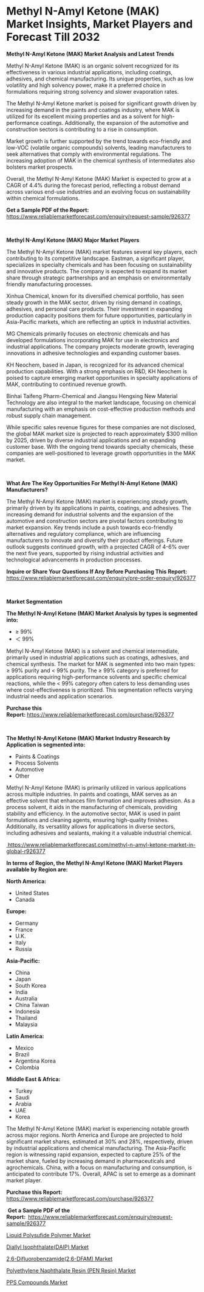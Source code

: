 <p><h1>Methyl N-Amyl Ketone (MAK) Market Insights, Market Players and Forecast Till 2032</h1></p><p><strong>Methyl N-Amyl Ketone (MAK) Market Analysis and Latest Trends</strong></p>
<p><p>Methyl N-Amyl Ketone (MAK) is an organic solvent recognized for its effectiveness in various industrial applications, including coatings, adhesives, and chemical manufacturing. Its unique properties, such as low volatility and high solvency power, make it a preferred choice in formulations requiring strong solvency and slower evaporation rates.</p><p>The Methyl N-Amyl Ketone market is poised for significant growth driven by increasing demand in the paints and coatings industry, where MAK is utilized for its excellent mixing properties and as a solvent for high-performance coatings. Additionally, the expansion of the automotive and construction sectors is contributing to a rise in consumption.</p><p>Market growth is further supported by the trend towards eco-friendly and low-VOC (volatile organic compounds) solvents, leading manufacturers to seek alternatives that comply with environmental regulations. The increasing adoption of MAK in the chemical synthesis of intermediates also bolsters market prospects.</p><p>Overall, the Methyl N-Amyl Ketone (MAK) Market is expected to grow at a CAGR of 4.4% during the forecast period, reflecting a robust demand across various end-use industries and an evolving focus on sustainability within chemical formulations.</p></p>
<p><strong>Get a Sample PDF of the Report:&nbsp;</strong> <a href="https://www.reliablemarketforecast.com/enquiry/request-sample/926377?utm_campaign=1899&utm_medium=2&utm_source=Github&utm_content=ia&utm_term=24032025&utm_id=methyl-n-amyl-ketone-mak">https://www.reliablemarketforecast.com/enquiry/request-sample/926377</a></p>
<p>&nbsp;</p>
<p><strong>Methyl N-Amyl Ketone (MAK) Major Market Players</strong></p>
<p><p>The Methyl N-Amyl Ketone (MAK) market features several key players, each contributing to its competitive landscape. Eastman, a significant player, specializes in specialty chemicals and has been focusing on sustainability and innovative products. The company is expected to expand its market share through strategic partnerships and an emphasis on environmentally friendly manufacturing processes.</p><p>Xinhua Chemical, known for its diversified chemical portfolio, has seen steady growth in the MAK sector, driven by rising demand in coatings, adhesives, and personal care products. Their investment in expanding production capacity positions them for future opportunities, particularly in Asia-Pacific markets, which are reflecting an uptick in industrial activities.</p><p>MG Chemicals primarily focuses on electronic chemicals and has developed formulations incorporating MAK for use in electronics and industrial applications. The company projects moderate growth, leveraging innovations in adhesive technologies and expanding customer bases.</p><p>KH Neochem, based in Japan, is recognized for its advanced chemical production capabilities. With a strong emphasis on R&D, KH Neochem is poised to capture emerging market opportunities in specialty applications of MAK, contributing to continued revenue growth.</p><p>Binhai Taifeng Pharm-Chemical and Jiangsu Hengxing New Material Technology are also integral to the market landscape, focusing on chemical manufacturing with an emphasis on cost-effective production methods and robust supply chain management.</p><p>While specific sales revenue figures for these companies are not disclosed, the global MAK market size is projected to reach approximately $300 million by 2025, driven by diverse industrial applications and an expanding customer base. With the ongoing trend towards specialty chemicals, these companies are well-positioned to leverage growth opportunities in the MAK market.</p></p>
<p>&nbsp;</p>
<p><strong>What Are The Key Opportunities For Methyl N-Amyl Ketone (MAK) Manufacturers?</strong></p>
<p><p>The Methyl N-Amyl Ketone (MAK) market is experiencing steady growth, primarily driven by its applications in paints, coatings, and adhesives. The increasing demand for industrial solvents and the expansion of the automotive and construction sectors are pivotal factors contributing to market expansion. Key trends include a push towards eco-friendly alternatives and regulatory compliance, which are influencing manufacturers to innovate and diversify their product offerings. Future outlook suggests continued growth, with a projected CAGR of 4-6% over the next five years, supported by rising industrial activities and technological advancements in production processes.</p></p>
<p><strong>Inquire or Share Your Questions If Any Before Purchasing This Report:</strong> <a href="https://www.reliablemarketforecast.com/enquiry/pre-order-enquiry/926377?utm_campaign=1899&utm_medium=2&utm_source=Github&utm_content=ia&utm_term=24032025&utm_id=methyl-n-amyl-ketone-mak">https://www.reliablemarketforecast.com/enquiry/pre-order-enquiry/926377</a></p>
<p>&nbsp;</p>
<p><strong>Market Segmentation</strong></p>
<p><strong>The Methyl N-Amyl Ketone (MAK) Market Analysis by types is segmented into:</strong></p>
<p><ul><li>≥ 99%</li><li>＜ 99%</li></ul></p>
<p><p>Methyl N-Amyl Ketone (MAK) is a solvent and chemical intermediate, primarily used in industrial applications such as coatings, adhesives, and chemical synthesis. The market for MAK is segmented into two main types: ≥ 99% purity and < 99% purity. The ≥ 99% category is preferred for applications requiring high-performance solvents and specific chemical reactions, while the < 99% category often caters to less demanding uses where cost-effectiveness is prioritized. This segmentation reflects varying industrial needs and application scenarios.</p></p>
<p><strong>Purchase this Report:&nbsp;</strong><a href="https://www.reliablemarketforecast.com/purchase/926377?utm_campaign=1899&utm_medium=2&utm_source=Github&utm_content=ia&utm_term=24032025&utm_id=methyl-n-amyl-ketone-mak">https://www.reliablemarketforecast.com/purchase/926377</a></p>
<p>&nbsp;</p>
<p><strong>The Methyl N-Amyl Ketone (MAK) Market Industry Research by Application is segmented into:</strong></p>
<p><ul><li>Paints & Coatings</li><li>Process Solvents</li><li>Automotive</li><li>Other</li></ul></p>
<p><p>Methyl N-Amyl Ketone (MAK) is primarily utilized in various applications across multiple industries. In paints and coatings, MAK serves as an effective solvent that enhances film formation and improves adhesion. As a process solvent, it aids in the manufacturing of chemicals, providing stability and efficiency. In the automotive sector, MAK is used in paint formulations and cleaning agents, ensuring high-quality finishes. Additionally, its versatility allows for applications in diverse sectors, including adhesives and sealants, making it a valuable industrial chemical.</p></p>
<p><a href="https://www.reliablemarketforecast.com/methyl-n-amyl-ketone-market-in-global-r926377?utm_campaign=1899&utm_medium=2&utm_source=Github&utm_content=ia&utm_term=24032025&utm_id=methyl-n-amyl-ketone-mak">&nbsp;https://www.reliablemarketforecast.com/methyl-n-amyl-ketone-market-in-global-r926377</a></p>
<p><strong>In terms of Region, the Methyl N-Amyl Ketone (MAK) Market Players available by Region are:</strong></p>
<p>
    <p> <strong> North America: </strong>
        <ul>
            <li>United States</li>
            <li>Canada</li>
        </ul>
        </p> 
    <p> <strong> Europe: </strong>
        <ul>
            <li>Germany</li>
            <li>France</li>
            <li>U.K.</li>
            <li>Italy</li>
            <li>Russia</li>
        </ul>
        </p> 
    <p> <strong> Asia-Pacific: </strong>
        <ul>
            <li>China</li>
            <li>Japan</li>
            <li>South Korea</li>
            <li>India</li>
            <li>Australia</li>
            <li>China Taiwan</li>
            <li>Indonesia</li>
            <li>Thailand</li>
            <li>Malaysia</li>
        </ul>
        </p> 
    <p> <strong> Latin America: </strong>
        <ul>
            <li>Mexico</li>
            <li>Brazil</li>
            <li>Argentina Korea</li>
            <li>Colombia</li>
        </ul>
        </p> 
    <p> <strong> Middle East & Africa: </strong>
        <ul>
            <li>Turkey</li>
            <li>Saudi</li>
            <li>Arabia</li>
            <li>UAE</li>
            <li>Korea</li>
        </ul>
    </p>
    </p>
<p><p>The Methyl N-Amyl Ketone (MAK) market is experiencing notable growth across major regions. North America and Europe are projected to hold significant market shares, estimated at 30% and 28%, respectively, driven by industrial applications and chemical manufacturing. The Asia-Pacific region is witnessing rapid expansion, expected to capture 25% of the market share, fueled by increasing demand in pharmaceuticals and agrochemicals. China, with a focus on manufacturing and consumption, is anticipated to contribute 17%. Overall, APAC is set to emerge as a dominant market player.</p></p>
<p><strong>Purchase this Report: </strong><a href="https://www.reliablemarketforecast.com/purchase/926377?utm_campaign=1899&utm_medium=2&utm_source=Github&utm_content=ia&utm_term=24032025&utm_id=methyl-n-amyl-ketone-mak">https://www.reliablemarketforecast.com/purchase/926377</a></p>
<p>&nbsp;<strong>Get a Sample PDF of the Report:&nbsp;&nbsp;</strong><a href="https://www.reliablemarketforecast.com/enquiry/request-sample/926377?utm_campaign=1899&utm_medium=2&utm_source=Github&utm_content=ia&utm_term=24032025&utm_id=methyl-n-amyl-ketone-mak">https://www.reliablemarketforecast.com/enquiry/request-sample/926377</a></p>
<p><strong></strong></p>
<p><p><a href="https://github.com/rogetspate12/Market-Research-Report-List-1/blob/main/liquid-polysufide-polymer-market.md?utm_campaign=1899&utm_medium=2&utm_source=Github&utm_content=ia&utm_term=24032025&utm_id=methyl-n-amyl-ketone-mak">Liquid Polysufide Polymer Market</a></p><p><a href="https://github.com/nxauwedaroui2/Market-Research-Report-List-1/blob/main/diallyl-isophthalatedaip-market.md?utm_campaign=1899&utm_medium=2&utm_source=Github&utm_content=ia&utm_term=24032025&utm_id=methyl-n-amyl-ketone-mak">Diallyl Isophthalate(DAIP) Market</a></p><p><a href="https://github.com/ranewknaller/Market-Research-Report-List-1/blob/main/26-difluorobenzamide26-dfam-market.md?utm_campaign=1899&utm_medium=2&utm_source=Github&utm_content=ia&utm_term=24032025&utm_id=methyl-n-amyl-ketone-mak">2,6-Difluorobenzamide(2,6-DFAM) Market</a></p><p><a href="https://github.com/sahoolipko6f/Market-Research-Report-List-1/blob/main/polyethylene-naphthalate-resin-pen-resin-market.md?utm_campaign=1899&utm_medium=2&utm_source=Github&utm_content=ia&utm_term=24032025&utm_id=methyl-n-amyl-ketone-mak">Polyethylene Naphthalate Resin (PEN Resin) Market</a></p><p><a href="https://github.com/iontahoehlct/Market-Research-Report-List-1/blob/main/pps-compounds-market.md?utm_campaign=1899&utm_medium=2&utm_source=Github&utm_content=ia&utm_term=24032025&utm_id=methyl-n-amyl-ketone-mak">PPS Compounds Market</a></p></p>